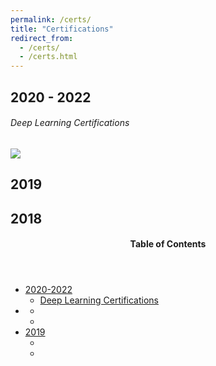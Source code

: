 ```yaml
---
permalink: /certs/
title: "Certifications"
redirect_from: 
  - /certs/
  - /certs.html
---
```


2020 - 2022
---

###### Deep Learning Certifications


<p><img src="https://sulaihasubi.github.io/assets/output/workflow.png" class="align-center"></p>

2019
---




2018
---


<!-- This is for Sidebar Menu on the Rigth Side -->
<aside class="sidebar__right ">
            <nav class="toc">
              <header><h4 class="nav__title"><i class="fas fa-bookmark"></i> Table of Contents</h4></header>
              <ul class="toc__menu">
  <li class=""><a href="#2020">2020-2022</a>
    <ul>
      <li class=""><a href="#deep-learning-certifications">Deep Learning Certifications</a></li>
    </ul>
  </li>
  <li class=""><a href=" "> </a>
    <ul>
      <li class=""><a href=" "> </a></li>
      <li class=""><a href=""> </a></li>
    </ul>
  </li>
  <li class=""><a href=" ">2019</a>
    <ul>
      <li class=""><a href=" "> </a></li>
      <li class=""><a href=" "> </a></li>
    </ul>
  </li>
</ul>

